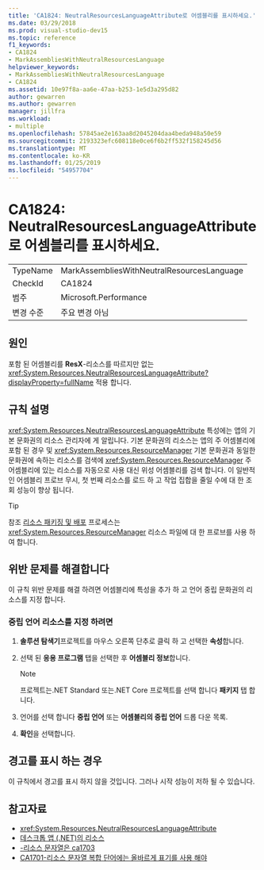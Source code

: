 ```yaml
---
title: 'CA1824: NeutralResourcesLanguageAttribute로 어셈블리를 표시하세요.'
ms.date: 03/29/2018
ms.prod: visual-studio-dev15
ms.topic: reference
f1_keywords:
- CA1824
- MarkAssembliesWithNeutralResourcesLanguage
helpviewer_keywords:
- MarkAssembliesWithNeutralResourcesLanguage
- CA1824
ms.assetid: 10e97f8a-aa6e-47aa-b253-1e5d3a295d82
author: gewarren
ms.author: gewarren
manager: jillfra
ms.workload:
- multiple
ms.openlocfilehash: 57845ae2e163aa8d2045204daa4beda948a50e59
ms.sourcegitcommit: 2193323efc608118e0ce6f6b2ff532f158245d56
ms.translationtype: MT
ms.contentlocale: ko-KR
ms.lasthandoff: 01/25/2019
ms.locfileid: "54957704"
---
```

# <a name="ca1824-mark-assemblies-with-neutralresourceslanguageattribute"></a>CA1824: NeutralResourcesLanguageAttribute로 어셈블리를 표시하세요.

|||
|-|-|
|TypeName|MarkAssembliesWithNeutralResourcesLanguage|
|CheckId|CA1824|
|범주|Microsoft.Performance|
|변경 수준|주요 변경 아님|

## <a name="cause"></a>원인

포함 된 어셈블리를 **ResX**-리소스를 따르지만 없는 <xref:System.Resources.NeutralResourcesLanguageAttribute?displayProperty=fullName> 적용 합니다.

## <a name="rule-description"></a>규칙 설명

<xref:System.Resources.NeutralResourcesLanguageAttribute> 특성에는 앱의 기본 문화권의 리소스 관리자에 게 알립니다. 기본 문화권의 리소스는 앱의 주 어셈블리에 포함 된 경우 및 <xref:System.Resources.ResourceManager> 기본 문화권과 동일한 문화권에 속하는 리소스를 검색에 <xref:System.Resources.ResourceManager> 주 어셈블리에 있는 리소스를 자동으로 사용 대신 위성 어셈블리를 검색 합니다. 이 일반적인 어셈블리 프로브 무시, 첫 번째 리소스를 로드 하 고 작업 집합을 줄일 수에 대 한 조회 성능이 향상 됩니다.

> [!TIP]
> 참조 [리소스 패키징 및 배포](/dotnet/framework/resources/packaging-and-deploying-resources-in-desktop-apps) 프로세스는 <xref:System.Resources.ResourceManager> 리소스 파일에 대 한 프로브를 사용 하 여 합니다.

## <a name="fix-violations"></a>위반 문제를 해결합니다

이 규칙 위반 문제를 해결 하려면 어셈블리에 특성을 추가 하 고 언어 중립 문화권의 리소스를 지정 합니다.

### <a name="to-specify-the-neutral-language-for-resources"></a>중립 언어 리소스를 지정 하려면

1. **솔루션 탐색기**프로젝트를 마우스 오른쪽 단추로 클릭 하 고 선택한 **속성**합니다.

2. 선택 된 **응용 프로그램** 탭을 선택한 후 **어셈블리 정보**합니다.

   > [!NOTE]
   > 프로젝트는.NET Standard 또는.NET Core 프로젝트를 선택 합니다 **패키지** 탭 합니다.

3. 언어를 선택 합니다 **중립 언어** 또는 **어셈블리의 중립 언어** 드롭 다운 목록.

4. **확인**을 선택합니다.

## <a name="when-to-suppress-warnings"></a>경고를 표시 하는 경우

이 규칙에서 경고를 표시 하지 않을 것입니다. 그러나 시작 성능이 저하 될 수 있습니다.

## <a name="see-also"></a>참고자료

- <xref:System.Resources.NeutralResourcesLanguageAttribute>
- [데스크톱 앱 (.NET)의 리소스](/dotnet/framework/resources/)
- [-리소스 문자열은 ca1703](../code-quality/ca1703-resource-strings-should-be-spelled-correctly.md)
- [CA1701-리소스 문자열 복합 단어에는 올바르게 표기를 사용 해야](../code-quality/ca1701-resource-string-compound-words-should-be-cased-correctly.md)